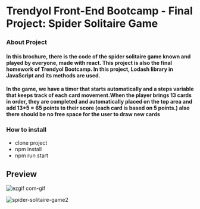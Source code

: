 # Trendyol Front-End Bootcamp - Final Project: Spider Solitaire Game
### About Project
#### In this brochure, there is the code of the spider solitaire game known and played by everyone, made with react. This project is also the final homework of Trendyol Bootcamp. In this project, Lodash library in JavaScript and its methods are used.
#### In the game, we have a timer that starts automatically and a steps variable that keeps track of each card movement.When the player brings 13 cards in order, they are completed and automatically placed on the top area and add 13*5 = 65 points to their score (each card is based on 5 points.) also there should be no free space for the user to draw new cards

### How to install
- clone project
- npm install
- npm run start

## Preview
![ezgif com-gif](https://user-images.githubusercontent.com/45097105/130482239-6b9e433e-8811-438b-a7ac-16344dd4bb35.gif)

![spider-solitaire-game2](https://user-images.githubusercontent.com/45097105/130482989-4ebbb82e-66ab-4254-bfc7-0da51a97aa89.gif)


